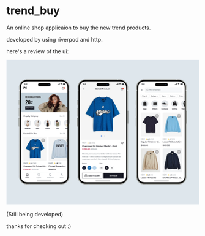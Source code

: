 # trend_buy

An online shop applicaion to buy the new trend products.

developed by using riverpod and http.

here's a review of the ui:

![App preview](shopappui.png)

(Still being developed)

thanks for checking out :)


